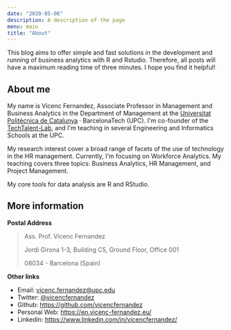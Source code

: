 ```yaml
---
date: "2020-05-06"
description: A description of the page
menu: main
title: "About"
---
```


This blog aims to offer simple and fast solutions in the development and running of business analytics with R and Rstudio. Therefore, all posts will have a maximum reading time of three minutes.  I hope you find it helpful!

## About me

My name is Vicenc Fernandez, Associate Professor in Management and Business Analytics in the Department of Management at the [Universitat Politècnica de Catalunya](https://www.upc.edu/ca) · BarcelonaTech (UPC). I'm co-founder of the [TechTalent-Lab](https://techtalent-lab.upc.edu/en), and I'm teaching in several Engineering and Informatics Schools at the UPC.

My research interest cover a broad range of facets of the use of technology in the HR management. Currently, I'm focusing on Workforce Analytics. My teaching covers three topics: Business Analytics, HR Management, and Project Management. 

My core tools for data analysis are R and RStudio.


## More information

**Postal Address**
> Ass. Prof. Vicenc Fernandez
>
> Jordi Girona 1-3, Building C5, Ground Floor, Office 001
>
> 08034 - Barcelona (Spain)

**Other links**

* Email: <vicenc.fernandez@upc.edu>
* Twitter: [@vicencfernandez](https://twitter.com/vicencfernandez)
* Github: <https://github.com/vicencfernandez>
* Personal Web: <https://en.vicenc-fernandez.eu/>
* Linkedin: <https://www.linkedin.com/in/vicencfernandez/>